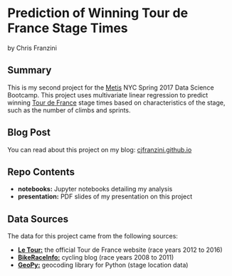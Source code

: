 # Prediction of Winning Tour de France Stage Times  
by Chris Franzini

## Summary
This is my second project for the [Metis](http://thisismetis.com) NYC Spring 2017 Data Science Bootcamp. This project uses multivariate linear regression to predict winning [Tour de France](http://letour.com/le-tour) stage times based on characteristics of the stage, such as the number of climbs and sprints.

## Blog Post
You can read about this project on my blog: [cjfranzini.github.io](http://cjfranzini.github.io)

## Repo Contents
- **notebooks:** Jupyter notebooks detailing my analysis
- **presentation:** PDF slides of my presentation on this project

## Data Sources
The data for this project came from the following sources:
- [**Le Tour:**](http://letour.com/le-tour) the official Tour de France website (race years 2012 to 2016)
- [**BikeRaceInfo:**](http://bikeraceinfo.com) cycling blog (race years 2008 to 2011)
- [**GeoPy:**](http://github.com/geopy/geopy) geocoding library for Python (stage location data)